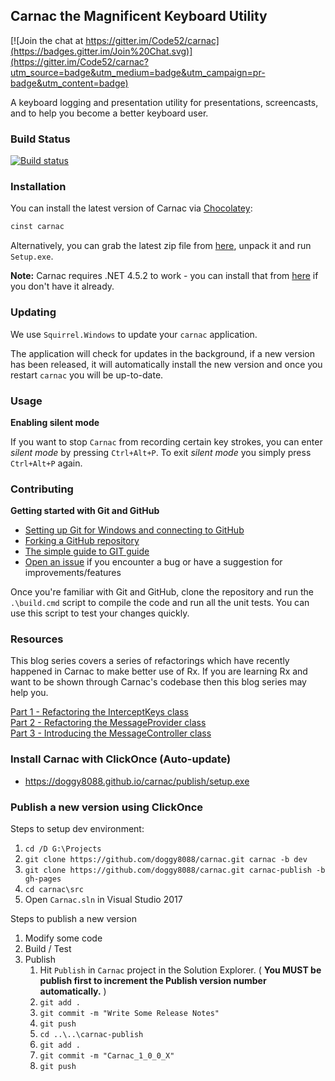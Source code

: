 ## Carnac the Magnificent Keyboard Utility

[![Join the chat at https://gitter.im/Code52/carnac](https://badges.gitter.im/Join%20Chat.svg)](https://gitter.im/Code52/carnac?utm_source=badge&utm_medium=badge&utm_campaign=pr-badge&utm_content=badge)

A keyboard logging and presentation utility for presentations, screencasts, and to help you become a better keyboard user.

### Build Status

[![Build status](https://ci.appveyor.com/api/projects/status/qorhqwc2favf18r4?svg=true)](https://ci.appveyor.com/project/shiftkey/carnac)

### Installation

You can install the latest version of Carnac via [Chocolatey](https://chocolatey.org/):

```ps
cinst carnac
```

Alternatively, you can grab the latest zip file from [here](https://github.com/Code52/carnac/releases/latest), unpack it and run `Setup.exe`.

**Note:** Carnac requires .NET 4.5.2 to work - you can install that from [here](https://www.microsoft.com/en-au/download/details.aspx?id=42643) if you don't have it already.

### Updating

We use `Squirrel.Windows` to update your `carnac` application.

The application will check for updates in the background, if a new version has been released, it will automatically install the new version and once you restart `carnac` you will be up-to-date.

### Usage

**Enabling silent mode**

If you want to stop `Carnac` from recording certain key strokes, you can enter _silent mode_ by pressing `Ctrl+Alt+P`. To exit _silent mode_ you simply press `Ctrl+Alt+P` again.

### Contributing

**Getting started with Git and GitHub**

- [Setting up Git for Windows and connecting to GitHub](http://help.github.com/win-set-up-git/)
- [Forking a GitHub repository](http://help.github.com/fork-a-repo/)
- [The simple guide to GIT guide](http://rogerdudler.github.com/git-guide/)
- [Open an issue](https://github.com/Code52/carnac/issues) if you encounter a bug or have a suggestion for improvements/features

Once you're familiar with Git and GitHub, clone the repository and run the `.\build.cmd` script to compile the code and run all the unit tests. You can use this script to test your changes quickly.

### Resources

This blog series covers a series of refactorings which have recently happened in Carnac to make better use of Rx.
If you are learning Rx and want to be shown through Carnac's codebase then this blog series may help you.

[Part 1 - Refactoring the InterceptKeys class](http://jake.ginnivan.net/blog/carnac-improvements/part-1/)  
[Part 2 - Refactoring the MessageProvider class](http://jake.ginnivan.net/blog/carnac-improvements/part-2/)  
[Part 3 - Introducing the MessageController class](http://jake.ginnivan.net/blog/carnac-improvements/part-3/)

### Install Carnac with ClickOnce (Auto-update)

- https://doggy8088.github.io/carnac/publish/setup.exe

### Publish a new version using ClickOnce

Steps to setup dev environment:

1. `cd /D G:\Projects`
2. `git clone https://github.com/doggy8088/carnac.git carnac -b dev`
3. `git clone https://github.com/doggy8088/carnac.git carnac-publish -b gh-pages`
4. `cd carnac\src`
5. Open `Carnac.sln` in Visual Studio 2017

Steps to publish a new version

1. Modify some code
2. Build / Test
3. Publish
    1. Hit `Publish` in `Carnac` project in the Solution Explorer. ( **You MUST be publish first to increment the Publish version number automatically.** )
    2. `git add .`
    3. `git commit -m "Write Some Release Notes"`
    4. `git push`
    2. `cd ..\..\carnac-publish`
    3. `git add .`
    4. `git commit -m "Carnac_1_0_0_X"`
    5. `git push`
